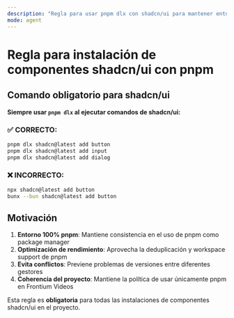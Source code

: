 ```yaml
---
description: "Regla para usar pnpm dlx con shadcn/ui para mantener entorno 100% pnpm"
mode: agent
---
```


# Regla para instalación de componentes shadcn/ui con pnpm

## Comando obligatorio para shadcn/ui

**Siempre usar `pnpm dlx` al ejecutar comandos de shadcn/ui:**

### ✅ CORRECTO:
```bash
pnpm dlx shadcn@latest add button
pnpm dlx shadcn@latest add input
pnpm dlx shadcn@latest add dialog
```

### ❌ INCORRECTO:
```bash
npx shadcn@latest add button
bunx --bun shadcn@latest add button
```

## Motivación

1. **Entorno 100% pnpm**: Mantiene consistencia en el uso de pnpm como package manager
2. **Optimización de rendimiento**: Aprovecha la deduplicación y workspace support de pnpm
3. **Evita conflictos**: Previene problemas de versiones entre diferentes gestores
4. **Coherencia del proyecto**: Mantiene la política de usar únicamente pnpm en Frontium Videos

Esta regla es **obligatoria** para todas las instalaciones de componentes shadcn/ui en el proyecto. 